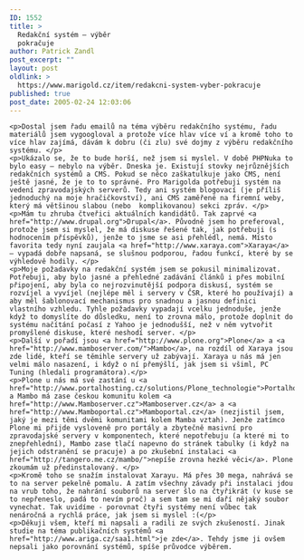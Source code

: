 ```yaml
---
ID: 1552
title: >
  Redakční systém – výběr
  pokračuje
author: Patrick Zandl
post_excerpt: ""
layout: post
oldlink: >
  https://www.marigold.cz/item/redakcni-system-vyber-pokracuje
published: true
post_date: 2005-02-24 12:03:06
---
```

	<p>Dostal jsem řadu emailů na téma výběru redakčního systému, řadu materiálů jsem vygoogloval a protože více hlav více ví a kromě toho to více hlav zajímá, dávám k dobru (či zlu) své dojmy z výběru redakčního systému. </p>
	<p>Ukázalo se, že to bude horší, než jsem si myslel. V době PHPNuka to bylo easy – nebylo na výběr. Dneska je. Existují stovky nejrůznějších redakčních systémů a CMS. Pokud se něco zaškatulkuje jako CMS, není ještě jasné, že je to to správné. Pro Marigolda potřebuji systém na vedení zpravodajských serverů. Tedy ani systém blogovací (je příliš jednoduchý na moje hračičkovství), ani CMS zaměřené na firemní weby, který má většinou slabou (nebo  komplikovanou) sekci zpráv. </p>
	<p>Mám tu zhruba čtveřici aktuálních kandidátů. Tak zaprvé <a href="http://www.drupal.org">Drupal</a>. Původně jsem ho preferoval, protože jsem si myslel, že má diskuse řešené tak, jak potřebuji (s hodnocením příspěvků), jenže to jsme se asi přehlédl, nemá. Místo favorita tedy nyní zaujala <a href="http://www.xaraya.com">Xaraya</a> – vypadá dobře napsaná, se slušnou podporou, řadou funkcí, které by se výhledově hodily. </p>
	<p>Moje požadavky na redakční systém jsem se pokusil minimalizovat. Potřebuji, aby bylo jasné a přehledné zadávání článků i přes mobilní připojení, aby byla co nejrozvinutější podpora diskusí, systém se rozvíjel a vyvíjel (nejlépe měl i servery v ČSR, které ho používají) a aby měl šablonovací mechanismus pro snadnou a jasnou definici vlastního vzhledu. Tyhle požadavky vypadají vcelku jednoduše, jenže když to domyslíte do důsledku, není to zrovna málo, protože doplnit do systému načítání počasí z Yahoo je jednodušší, než v něm vytvořit promyšlené diskuse, které neshodí server. </p>
	<p>Další v pořadí jsou <a href="http://www.plone.org">Plone</a> a <a href="http://www.mamboserver.com/">Mambo</a>, na rozdíl od Xaraya jsou zde lidé, kteří se těmihle servery už zabývají. Xaraya u nás má jen velmi málo nasazení, i když o ní přemýšlí, jak jsem si všiml, PC Tuning (hledali programátora).</p>
	<p>Plone u nás má své zastání u <a href="http://www.portalhosting.cz/solutions/Plone_technologie">Portalhosting</a> a Mambo má zase českou komunitu kolem <a href="http://www.Mamboserver.cz">Mamboserver.cz</a> a <a href="http://www.Mamboportal.cz">Mamboportal.cz</a> (nezjistil jsem, jaký je mezi těmi dvěmi komunitami kolem Mamba vztah). Jenže zatímco Plone mi přijde vysloveně pro portály a zbytečně masivní pro zpravodajské servery v komponentech, které nepotřebuju (a které mi to znepřehlední), Mambo zase tlačí napevno do stránek tabulky (i když na jejich odstranění se pracuje) a po zkušební instalaci <a href="http://tangero.me.cz/mambo/">nepíše zrovna hezké věci</a>. Plone zkoumám už předinstalovaný. </p>
	<p>Kromě toho se snažím instalovat Xarayu. Má přes 30 mega, nahrává se to na server pekelně pomalu. A zatím všechny závady při instalaci jdou na vrub toho, že nahrání souborů na server šlo na čtyřikrát (v kuse se to nepřeneslo, padá to nevím proč) a sem tam se mi daří nějaký soubor vynechat. Tak uvidíme - porovnat čtyři systémy není vůbec tak nenáročná a rychlá práce, jak jsem si myslel :(</p>
	<p>Děkuji všem, kteří mi napsali a radili ze svých zkušeností. Jinak studie na téma publikačních systémů <a href="http://www.ariga.cz/saa1.html">je zde</a>. Tehdy jsme ji ovšem nepsali jako porovnání systémů, spíše průvodce výběrem.
</p>